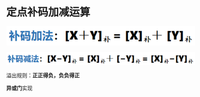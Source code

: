 <!--
 * @Descripttion: 
 * @version: 
 * @Author: WangQing
 * @email: 2749374330@qq.com
 * @Date: 2019-12-24 15:20:40
 * @LastEditors  : WangQing
 * @LastEditTime : 2019-12-24 15:42:15
 -->
# 定点补码加减运算

![](images/2019-12-24-15-22-58.png)

![](images/2019-12-24-15-23-11.png)

溢出规则：**正正得负，负负得正**

**异或门**实现
